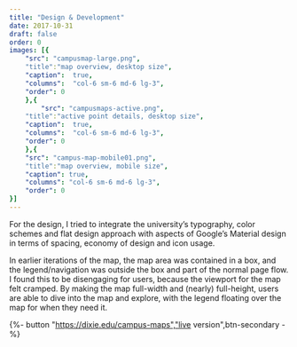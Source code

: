 ```yaml
---
title: "Design & Development"
date: 2017-10-31
draft: false
order: 0
images: [{
    "src": "campusmap-large.png",
    "title":"map overview, desktop size",
    "caption":  true,
    "columns":  "col-6 sm-6 md-6 lg-3",
    "order": 0
    },{
        "src": "campusmaps-active.png",
    "title":"active point details, desktop size",
    "caption":  true,
    "columns":  "col-6 sm-6 md-6 lg-3",
    "order": 0
    },{
    "src": "campus-map-mobile01.png",
    "title":"map overview, mobile size",
    "caption": true,
    "columns": "col-6 sm-6 md-6 lg-3",
    "order": 0
}]
---
```

For the design, I tried to integrate the university’s typography, color schemes and flat design approach with aspects of Google’s Material design in terms of spacing, economy of design and icon usage. 

In earlier iterations of the map, the map area was contained in a box, and the legend/navigation was outside the box and part of the normal page flow. I found this to be disengaging for users, because the viewport for the map felt cramped. By making the map full-width and (nearly) full-height, users are able to dive into the map and explore, with the legend floating over the map for when they need it.


{%- button "https://dixie.edu/campus-maps","live version",btn-secondary  -%}
